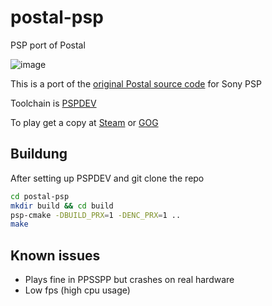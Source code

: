 # postal-psp
PSP port of Postal 

![image](https://github.com/user-attachments/assets/46afc14a-58c4-4cf2-81a2-8ddb0a5c698e)

This is a port of the [original Postal source code](https://github.com/RWS-Studios/POSTAL-SourceCode) for Sony PSP

Toolchain is [PSPDEV](https://pspdev.github.io/installation.html)

To play get a copy at [Steam](https://store.steampowered.com/app/232770/POSTAL/) or [GOG](https://www.gog.com/en/game/postal_classic_and_uncut)

## Buildung

After setting up PSPDEV and git clone the repo
```bash
cd postal-psp
mkdir build && cd build
psp-cmake -DBUILD_PRX=1 -DENC_PRX=1 .. 
make
```

## Known issues

- Plays fine in PPSSPP but crashes on real hardware
-  Low fps (high cpu usage)